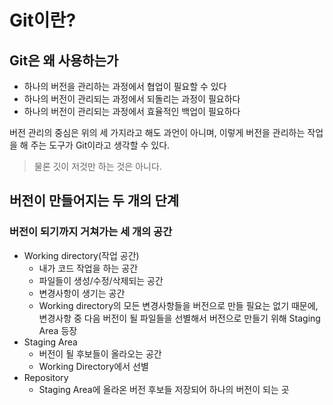 # Git이란?

## Git은 왜 사용하는가

- 하나의 버전을 관리하는 과정에서 협업이 필요할 수 있다
- 하나의 버전이 관리되는 과정에서 되돌리는 과정이 필요하다
- 하나의 버전이 관리되는 과정에서 효율적인 백업이 필요하다

버전 관리의 중심은 위의 세 가지라고 해도 과언이 아니며, 이렇게 버전을 관리하는 작업을 해 주는 도구가 Git이라고 생각할 수 있다.

> 물론 깃이 저것만 하는 것은 아니다.

## 버전이 만들어지는 두 개의 단계

### 버전이 되기까지 거쳐가는 세 개의 공간

- Working directory(작업 공간)
  - 내가 코드 작업을 하는 공간
  - 파일들이 생성/수정/삭제되는 공간
  - 변경사항이 생기는 공간
  - Working directory의 모든 변경사항들을 버전으로 만들 필요는 없기 때문에, 변경사항 중 다음 버전이 될 파일들을 선별해서 버전으로 만들기 위해 Staging Area 등장
- Staging Area
  - 버전이 될 후보들이 올라오는 공간
  - Working Directory에서 선별
- Repository
  - Staging Area에 올라온 버전 후보들 저장되어 하나의 버전이 되는 곳
